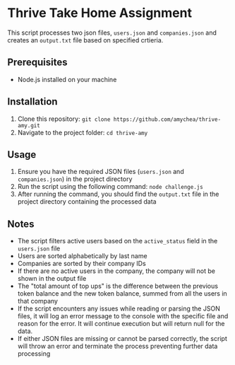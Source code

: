 # Thrive Take Home Assignment

This script processes two json files, `users.json` and `companies.json` and creates an `output.txt` file based on specified crtieria.

## Prerequisites

- Node.js installed on your machine

## Installation

1. Clone this repository: `git clone https://github.com/amychea/thrive-amy.git`
2. Navigate to the project folder: `cd thrive-amy`

## Usage

1. Ensure you have the required JSON files (`users.json` and `companies.json`) in the project directory
2. Run the script using the following command: `node challenge.js`
3. After running the command, you should find the `output.txt` file in the project directory containing the processed data

## Notes

- The script filters active users based on the `active_status` field in the `users.json` file
- Users are sorted alphabetically by last name
- Companies are sorted by their company IDs
- If there are no active users in the company, the company will not be shown in the output file
- The "total amount of top ups" is the difference between the previous token balance and the new token balance, summed from all the users in that company
- If the script encounters any issues while reading or parsing the JSON files, it will log an error message to the console with the specific file and reason for the error. It will continue execution but will return null for the data. 
- If either JSON files are missing or cannot be parsed correctly, the script will throw an error and terminate the process preventing further data processing
